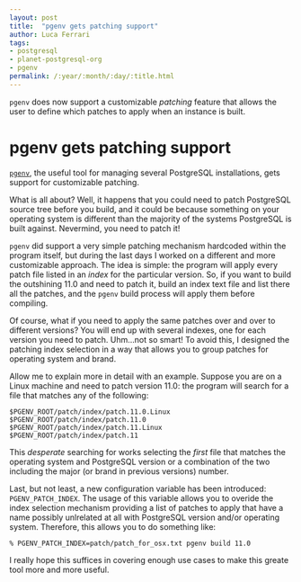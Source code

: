 ```yaml
---
layout: post
title:  "pgenv gets patching support"
author: Luca Ferrari
tags:
- postgresql
- planet-postgresql-org
- pgenv
permalink: /:year/:month/:day/:title.html
---
```

`pgenv` does now support a customizable *patching* feature that allows the user to define which patches to apply when an instance is built.


# pgenv gets patching support
[`pgenv`](https://github.com/theory/pgenv), the useful tool for managing several PostgreSQL installations, gets support for customizable patching. 

What is all about?
Well, it happens that you could need to patch PostgreSQL source tree before you build, and it could be because something on your operating system is different than the majority of the systems PostgreSQL is built against. Nevermind, you need to patch it!

`pgenv` did support a very simple patching mechanism hardcoded within the program itself, but during the last days I worked on a different and more customizable approach. The idea is simple: the program will apply every patch file listed in an *index* for the particular version. So, if you want to build the outshining 11.0 and need to patch it, build an index text file and list there all the patches, and the `pgenv` build process will apply them before compiling.

Of course, what if you need to apply the same patches over and over to different versions? You will end up with several indexes, one for each version you need to patch. Uhm...not so smart! To avoid this, I designed the patching index selection in a way that allows you to group patches for operating system and brand.

Allow me to explain more in detail with an example.
Suppose you are on a Linux machine and need to patch version 11.0: the program will search for a file that matches any of the following:

```shell
$PGENV_ROOT/patch/index/patch.11.0.Linux
$PGENV_ROOT/patch/index/patch.11.0
$PGENV_ROOT/patch/index/patch.11.Linux
$PGENV_ROOT/patch/index/patch.11
```

This *desperate* searching for works selecting the *first* file that matches the operating system and PostgreSQL version or a combination of the two including the major (or brand in previous versions) number.

Last, but not least, a new configuration variable has been introduced: `PGENV_PATCH_INDEX`. The usage of this variable allows you to overide the index selection mechanism providing a list of patches to apply that have a name possibly unlrelated at all with PostgreSQL version and/or operating system. Therefore, this allows you to do something like:

```shell
% PGENV_PATCH_INDEX=patch/patch_for_osx.txt pgenv build 11.0
```


I really hope this suffices in covering enough use cases to make this greate tool more and more useful.

